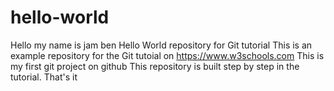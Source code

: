 # hello-world
Hello my name is jam ben
Hello World repository for Git tutorial
This is an example repository for the Git tutoial on https://www.w3schools.com
This is my first git project on github
This repository is built step by step in the tutorial.
That's it